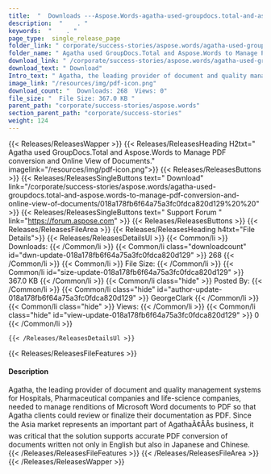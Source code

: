 ```yaml
---
title:  "  Downloads ---Aspose.Words-agatha-used-groupdocs.total-and-aspose.words-to-manage-pdf-conversion-and-online-view-of-documents . " 
description:  "    . " 
keywords:  "    . " 
page_type:  single_release_page
folder_link: " corporate/success-stories/aspose.words/agatha-used-groupdocs.total-and-aspose.words-to-manage-pdf-conversion-and-online-view-of-documents/"
folder_name: " Agatha used GroupDocs.Total and Aspose.Words to Manage PDF conversion and Online View of Documents."
download_link: " /corporate/success-stories/aspose.words/agatha-used-groupdocs.total-and-aspose.words-to-manage-pdf-conversion-and-online-view-of-documents/018a178fb6f64a75a3fc0fdca820d129"
download_text: " Download"
Intro_text: " Agatha, the leading provider of document and quality management systems for Hosp..."
image_link: "/resources/img/pdf-icon.png"
download_count: "  Downloads: 268  Views: 0"
file_size: "  File Size: 367.0 KB "
parent_path: "corporate/success-stories/aspose.words"
section_parent_path: "corporate/success-stories"
weight: 124
---
```


{{< Releases/ReleasesWapper >}}
  {{< Releases/ReleasesHeading H2txt=" Agatha used GroupDocs.Total and Aspose.Words to Manage PDF conversion and Online View of Documents." imagelink="/resources/img/pdf-icon.png">}}
  {{< Releases/ReleasesButtons >}}
    {{< Releases/ReleasesSingleButtons text=" Download" link="/corporate/success-stories/aspose.words/agatha-used-groupdocs.total-and-aspose.words-to-manage-pdf-conversion-and-online-view-of-documents/018a178fb6f64a75a3fc0fdca820d129%20%20" >}}
    {{< Releases/ReleasesSingleButtons text=" Support Forum " link="https://forum.aspose.com" >}}
  {{< Releases/ReleasesButtons >}}
  {{< Releases/ReleasesFileArea >}}
    {{< Releases/ReleasesHeading h4txt="File Details">}}
    {{< Releases/ReleasesDetailsUl >}}
            {{< Common/li  >}} Downloads: {{< /Common/li >}} 
      {{< Common/li class="downloadcount" id="dwn-update-018a178fb6f64a75a3fc0fdca820d129" >}} 268 {{< /Common/li >}} 
      {{< Common/li  >}} File Size: {{< /Common/li >}} 
      {{< Common/li id="size-update-018a178fb6f64a75a3fc0fdca820d129" >}} 367.0 KB {{< /Common/li >}} 
      {{< Common/li  class="hide" >}} Posted By: {{< /Common/li >}} 
      {{< Common/li class="hide" id="author-update-018a178fb6f64a75a3fc0fdca820d129" >}} GeorgeClark {{< /Common/li >}} 
      {{< Common/li class="hide"  >}} Views: {{< /Common/li >}} 
      {{< Common/li class="hide" id="view-update-018a178fb6f64a75a3fc0fdca820d129" >}} 0 {{< /Common/li >}} 

    {{< /Releases/ReleasesDetailsUl >}}

  {{< Releases/ReleasesFileFeatures >}}
      <h4>Description</h4><div class="HTMLDescription">Agatha, the leading provider of document and quality management systems for Hospitals, Pharmaceutical companies and life-science companies, needed to manage renditions of Microsoft Word documents to PDF so that Agatha clients could review or finalize their documentation as PDF. Since the Asia market represents an important part of AgathaÃ¢ÂÂs business, it was critical that the solution supports accurate PDF conversion of documents written not only in English but also in Japanese and Chinese.</div>
  {{< /Releases/ReleasesFileFeatures >}}
 {{< /Releases/ReleasesFileArea >}}
{{< /Releases/ReleasesWapper >}}


